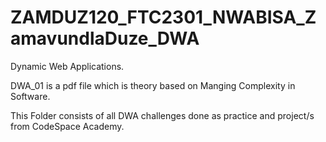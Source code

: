 # ZAMDUZ120_FTC2301_NWABISA_ZamavundlaDuze_DWA




Dynamic Web Applications.

DWA_01 is a pdf file which is theory based on Manging Complexity in Software.



This Folder consists of all DWA challenges done as practice and project/s from CodeSpace Academy.
